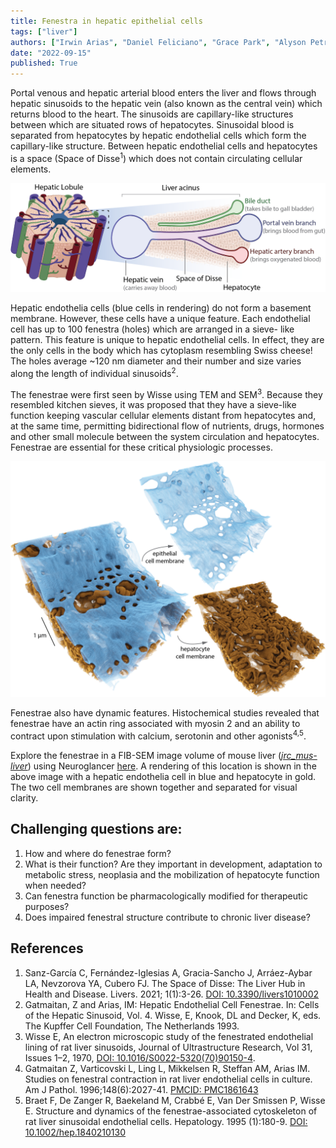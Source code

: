 ```yaml
---
title: Fenestra in hepatic epithelial cells
tags: ["liver"]
authors: ["Irwin Arias", "Daniel Feliciano", "Grace Park", "Alyson Petruncio", "Aubrey Weigel"]
date: "2022-09-15"
published: True
---
```


Portal venous and hepatic arterial blood enters the liver and flows through hepatic sinusoids to the hepatic vein (also known as the central vein) which returns blood to the heart. The sinusoids are capillary-like structures between which are situated rows of hepatocytes. Sinusoidal blood is separated from hepatocytes by hepatic endothelial cells which form the capillary-like structure. Between hepatic endothelial cells and hepatocytes is a space (Space of Disse<sup>1</sup>) which does not contain circulating cellular elements.

![Liver Acinus](../assets/liver-acinus.png)

Hepatic endothelia cells (blue cells in rendering) do not form a basement membrane. However, these cells have a unique feature. Each endothelial cell has up to 100 fenestra (holes) which are arranged in a sieve- like pattern. This feature is unique to hepatic endothelial cells. In effect, they are the only cells in the body which has  cytoplasm resembling Swiss cheese! The holes average ~120 nm diameter and their number and size varies along the length of individual sinusoids<sup>2</sup>.

The fenestrae were first seen by Wisse using TEM and SEM<sup>3</sup>. Because they resembled kitchen sieves, it was proposed that they have a sieve-like function keeping vascular cellular elements distant from hepatocytes and, at the same time, permitting bidirectional flow of nutrients, drugs, hormones and other small molecule between the system circulation and hepatocytes. Fenestrae are essential for these critical physiologic processes.

![Liver Fenestra](../assets/liver-fenestra.png)

Fenestrae also have dynamic features. Histochemical studies revealed that fenestrae have an actin ring associated with myosin 2 and an ability to contract upon stimulation with calcium, serotonin and other agonists<sup>4,5</sup>.

Explore the fenestrae in a FIB-SEM image volume of mouse liver (_[jrc_mus-liver](https://openorganelle.janelia.org/datasets/jrc_mus-liver)_) using Neuroglancer [here](https://tinyurl.com/mvzvdbnh). A rendering of this location is shown in the above image with a hepatic endothelia cell in blue and hepatocyte in gold. The two cell membranes are shown together and separated for visual clarity.

## Challenging questions are:
1.	How and where do fenestrae form?
2.	What is their function? Are they important in development, adaptation to metabolic stress, neoplasia and the mobilization of hepatocyte function when needed?
3.	Can fenestra function be pharmacologically modified for therapeutic purposes?
4.	Does impaired fenestral structure contribute to chronic liver disease?

## References
1. Sanz-García C, Fernández-Iglesias A, Gracia-Sancho J, Arráez-Aybar LA, Nevzorova YA, Cubero FJ. The Space of Disse: The Liver Hub in Health and Disease. Livers. 2021; 1(1):3-26. [DOI: 10.3390/livers1010002](https://doi.org/10.3390/livers1010002)
2. Gatmaitan, Z and Arias, IM: Hepatic Endothelial Cell Fenestrae.  In: Cells of the Hepatic Sinusoid, Vol. 4.  Wisse, E, Knook, DL and Decker, K, eds.  The Kupffer Cell Foundation, The Netherlands  1993.
3. Wisse E, An electron microscopic study of the fenestrated endothelial lining of rat liver sinusoids, Journal of Ultrastructure Research, Vol 31, Issues 1–2, 1970, [DOI: 10.1016/S0022-5320(70)90150-4](/https://doi.org/10.1016/S0022-5320(70)90150-4).
4. Gatmaitan Z, Varticovski L, Ling L, Mikkelsen R, Steffan AM, Arias IM. Studies on fenestral contraction in rat liver endothelial cells in culture. Am J Pathol. 1996;148(6):2027-41. [PMCID: PMC1861643](https://www.ncbi.nlm.nih.gov/pmc/articles/PMC1861643/pdf/amjpathol00042-0301.pdf)
5. Braet F, De Zanger R, Baekeland M, Crabbé E, Van Der Smissen P, Wisse E. Structure and dynamics of the fenestrae-associated cytoskeleton of rat liver sinusoidal endothelial cells. Hepatology. 1995 (1):180-9.
[DOI: 10.1002/hep.1840210130](https://doi.org/10.1002/hep.1840210130)
